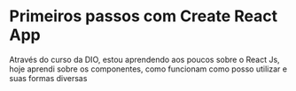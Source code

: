 # Primeiros passos com Create React App

Através do curso da DIO, estou aprendendo aos poucos sobre o React Js, hoje aprendi sobre os componentes, como funcionam como posso utilizar e suas formas diversas
